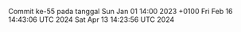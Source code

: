 Commit ke-55 pada tanggal Sun Jan 01 14:00 2023 +0100
Fri Feb 16 14:43:06 UTC 2024
Sat Apr 13 14:23:56 UTC 2024
